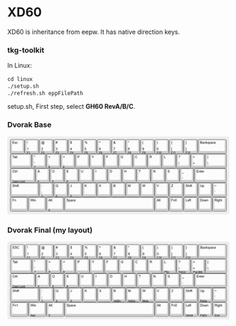 # XD60
XD60 is inheritance from eepw. It has native direction keys.

### tkg-toolkit
In Linux:

    cd linux
    ./setup.sh
    ./refresh.sh eppFilePath
setup.sh, First step, select **GH60 RevA/B/C**.

### Dvorak Base
![Demo](https://github.com/zJoyceLee/KeybaordLayout/blob/master/XD60/dvorak_base.png)

### Dvorak Final (my layout)
![Demo](https://github.com/zJoyceLee/KeybaordLayout/blob/master/XD60/dvorak_final.png)
